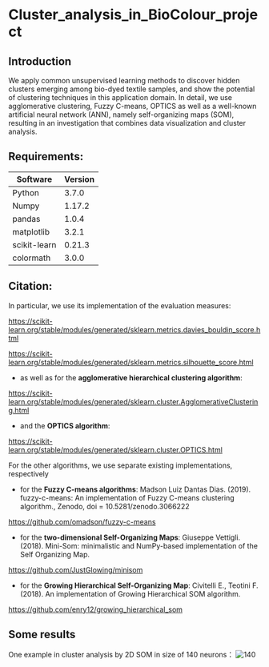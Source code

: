 # Cluster_analysis_in_BioColour_project
## Introduction
We apply common unsupervised learning methods to discover hidden clusters emerging among bio-dyed textile samples, and show the potential of clustering techniques in this application domain. In detail, we use agglomerative clustering, Fuzzy C-means, OPTICS as well as a well-known artificial neural network (ANN), namely self-organizing maps (SOM), resulting in an investigation that combines data visualization and cluster analysis.

## Requirements:
| Software  | Version |
| ------------- | ------------- |
| Python  | 3.7.0  |
| Numpy  | 1.17.2  |
| pandas  | 1.0.4  |
| matplotlib  | 3.2.1  |
| scikit-learn  | 0.21.3  |
| colormath  | 3.0.0  |
## Citation:
In particular, we use its implementation of the evaluation measures:

https://scikit-learn.org/stable/modules/generated/sklearn.metrics.davies_bouldin_score.html

https://scikit-learn.org/stable/modules/generated/sklearn.metrics.silhouette_score.html 
* as well as for the **agglomerative hierarchical clustering algorithm**:

https://scikit-learn.org/stable/modules/generated/sklearn.cluster.AgglomerativeClustering.html 
* and the **OPTICS algorithm**:

https://scikit-learn.org/stable/modules/generated/sklearn.cluster.OPTICS.html 

For the other algorithms, we use separate existing implementations, respectively
* for the **Fuzzy C-means algorithms**: Madson Luiz Dantas Dias. (2019). fuzzy-c-means: An implementation of Fuzzy C-means clustering algorithm., Zenodo, doi = 10.5281/zenodo.3066222 

https://github.com/omadson/fuzzy-c-means 
* for the **two-dimensional Self-Organizing Maps**: Giuseppe Vettigli. (2018). Mini-Som: minimalistic and NumPy-based implementation of the Self Organizing Map.

https://github.com/JustGlowing/minisom 
* for the **Growing Hierarchical Self-Organizing Map**: Civitelli E., Teotini F. (2018). An implementation of Growing Hierarchical SOM algorithm. 

https://github.com/enry12/growing_hierarchical_som


## Some results

 One example in cluster analysis by 2D SOM in size of 140 neurons：
![140](https://user-images.githubusercontent.com/34623632/129462337-79c85620-7694-41a1-9bf9-5051b90e55c4.png)
               
